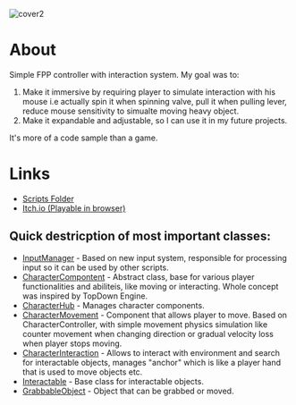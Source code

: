 ![cover2]()

# About

Simple FPP controller with interaction system. My goal was to:

1. Make it immersive by requiring player to simulate interaction with his mouse i.e actually spin it when spinning valve, pull it when pulling lever, reduce mouse sensitivity to simualte moving heavy object. 
2. Make it expandable and adjustable, so I can use it in my future projects.

It's more of a code sample than a game. 

# Links

* [Scripts Folder](https://github.com/Ys95/InteractionsDemo/tree/main/Assets/PuzzleDungeon/Scripts)
* [Itch.io (Playable in browser)](https://ys95.itch.io/dungeon-demo)

## Quick destricption of most important classes:
* [InputManager](https://github.com/Ys95/InteractionsDemo/blob/main/Assets/PuzzleDungeon/Scripts/Input/InputManager.cs) - Based on new input system, responsible for processing input so it can be used by other scripts.
* [CharacterCompontent](https://github.com/Ys95/InteractionsDemo/blob/main/Assets/PuzzleDungeon/Scripts/Character/CharacterComponent.cs) - Abstract class, base for various player functionalities and abiliteis, like moving or interacting. Whole concept was inspired by TopDown Engine.
* [CharacterHub](https://github.com/Ys95/InteractionsDemo/blob/main/Assets/PuzzleDungeon/Scripts/Character/CharacterHub.cs) - Manages character components. 
* [CharacterMovement](https://github.com/Ys95/InteractionsDemo/blob/main/Assets/PuzzleDungeon/Scripts/Character/CharacterMovement.cs) - Component that allows player to move. Based on CharacterController, with simple movement physics simulation like counter movement when changing direction or gradual velocity loss when player stops moving.
* [CharacterInteraction](https://github.com/Ys95/InteractionsDemo/blob/main/Assets/PuzzleDungeon/Scripts/Character/CharacterInteractions.cs) - Allows to interact with environment and search for interactable objects, manages "anchor" which is like a player hand that is used to move objects etc.
* [Interactable](https://github.com/Ys95/InteractionsDemo/blob/main/Assets/PuzzleDungeon/Scripts/Interactions/Interactable.cs) - Base class for interactable objects.
* [GrabbableObject](https://github.com/Ys95/InteractionsDemo/blob/main/Assets/PuzzleDungeon/Scripts/Interactions/GrabbableObject.cs) - Object that can be grabbed or moved.

